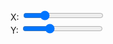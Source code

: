 <div class="page-content">
      <div><object id="circle-svg" width="400" height="300" type="image/svg+xml" data="moving_circle.svg"></object></div>
      <div>X: <input id="sliderX" type="range" min="1" max="80" value="20" onchange="moveSlider(this, 'x')"/></div>
      <div>Y: <input id="sliderY" type="range" min="1" max="60" value="20" onchange="moveSlider(this, 'y')"/></div>
    </div>
